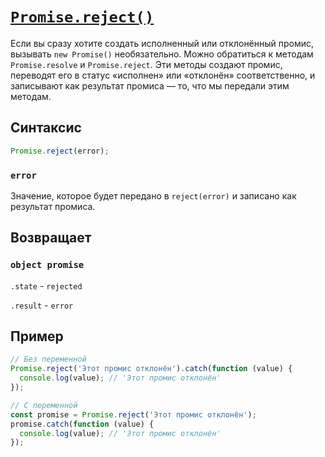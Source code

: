 # [`Promise.reject()`](../index.md)

Если вы сразу хотите создать исполненный или отклонённый промис, вызывать `new Promise()` необязательно. Можно обратиться к методам `Promise.resolve` и `Promise.reject`. Эти методы создают промис, переводят его в статус «исполнен» или «отклонён» соответственно, и записывают как результат промиса — то, что мы передали этим методам.

## Синтаксис

```js
Promise.reject(error);
```

### `error`

Значение, которое будет передано в `reject(error)` и записано как результат промиса.

## Возвращает

### `object promise`

`.state` - `rejected`

`.result` - `error`

## Пример

```js
// Без переменной
Promise.reject('Этот промис отклонён').catch(function (value) {
  console.log(value); // 'Этот промис отклонён'
});

// С переменной
const promise = Promise.reject('Этот промис отклонён');
promise.catch(function (value) {
  console.log(value); // 'Этот промис отклонён'
});
```
